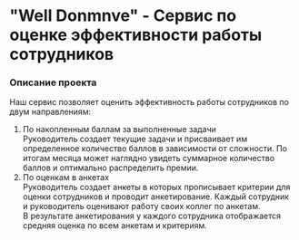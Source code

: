 # "Well Donmnve" - Сервис по оценке эффективности работы сотрудников

### Описание проекта

Наш сервис позволяет оценить эффективность работы сотрудников по двум направлениям:

1. По накопленным баллам за выполненные задачи  
   Руководитель создает текущие задачи и присваивает им определенное количество баллов в зависимости от сложности. По итогам месяца может наглядно увидеть суммарное количество баллов и оптимально распределить премии.
2. По оценкам в анкетах  
   Руководитель создает анкеты в которых прописывает критерии для оценки сотрудников и проводит анкетирование. Каждый сотрудник и руководитель оценивают работу своих коллег по анкетам.  
   В результате анкетирования у каждого сотрудника отображается средняя оценка по всем анкетам и критериям.
